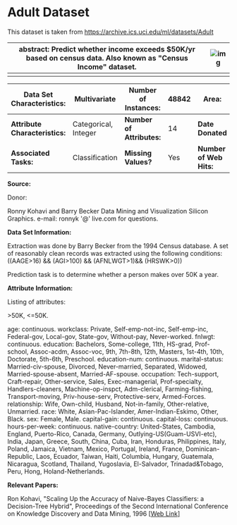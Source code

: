# Adult Dataset

This dataset is taken from https://archive.ics.uci.edu/ml/datasets/Adult

| **abstract**: Predict whether income exceeds $50K/yr based on census data. Also known as "Census Income" dataset. | ![img](https://archive.ics.uci.edu/ml/assets/MLimages/Large2.jpg) |
| ------------------------------------------------------------ | ------------------------------------------------------------ |
|                                                              |                                                              |

| **Data Set Characteristics:**  | Multivariate         | **Number of Instances:**  | 48842 | **Area:**               | Social     |
| ------------------------------ | -------------------- | ------------------------- | ----- | ----------------------- | ---------- |
| **Attribute Characteristics:** | Categorical, Integer | **Number of Attributes:** | 14    | **Date Donated**        | 1996-05-01 |
| **Associated Tasks:**          | Classification       | **Missing Values?**       | Yes   | **Number of Web Hits:** | 1906418    |



**Source:**

Donor:

Ronny Kohavi and Barry Becker
Data Mining and Visualization
Silicon Graphics.
e-mail: ronnyk '@' live.com for questions.



**Data Set Information:**

Extraction was done by Barry Becker from the 1994 Census database. A set of reasonably clean records was extracted using the following conditions: ((AAGE>16) && (AGI>100) && (AFNLWGT>1)&& (HRSWK>0))

Prediction task is to determine whether a person makes over 50K a year.



**Attribute Information:**

Listing of attributes:

\>50K, <=50K.

age: continuous.
workclass: Private, Self-emp-not-inc, Self-emp-inc, Federal-gov, Local-gov, State-gov, Without-pay, Never-worked.
fnlwgt: continuous.
education: Bachelors, Some-college, 11th, HS-grad, Prof-school, Assoc-acdm, Assoc-voc, 9th, 7th-8th, 12th, Masters, 1st-4th, 10th, Doctorate, 5th-6th, Preschool.
education-num: continuous.
marital-status: Married-civ-spouse, Divorced, Never-married, Separated, Widowed, Married-spouse-absent, Married-AF-spouse.
occupation: Tech-support, Craft-repair, Other-service, Sales, Exec-managerial, Prof-specialty, Handlers-cleaners, Machine-op-inspct, Adm-clerical, Farming-fishing, Transport-moving, Priv-house-serv, Protective-serv, Armed-Forces.
relationship: Wife, Own-child, Husband, Not-in-family, Other-relative, Unmarried.
race: White, Asian-Pac-Islander, Amer-Indian-Eskimo, Other, Black.
sex: Female, Male.
capital-gain: continuous.
capital-loss: continuous.
hours-per-week: continuous.
native-country: United-States, Cambodia, England, Puerto-Rico, Canada, Germany, Outlying-US(Guam-USVI-etc), India, Japan, Greece, South, China, Cuba, Iran, Honduras, Philippines, Italy, Poland, Jamaica, Vietnam, Mexico, Portugal, Ireland, France, Dominican-Republic, Laos, Ecuador, Taiwan, Haiti, Columbia, Hungary, Guatemala, Nicaragua, Scotland, Thailand, Yugoslavia, El-Salvador, Trinadad&Tobago, Peru, Hong, Holand-Netherlands.

**Relevant Papers:**

Ron Kohavi, "Scaling Up the Accuracy of Naive-Bayes Classifiers: a Decision-Tree Hybrid", Proceedings of the Second International Conference on Knowledge Discovery and Data Mining, 1996
[[Web Link\]](http://robotics.stanford.edu/~ronnyk/nbtree.pdf)